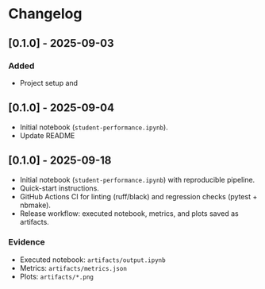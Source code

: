 # Changelog

## [0.1.0] - 2025-09-03
### Added
- Project setup and

## [0.1.0] - 2025-09-04
- Initial notebook (`student-performance.ipynb`).
- Update README
## [0.1.0] - 2025-09-18
- Initial notebook (`student-performance.ipynb`) with reproducible pipeline.
- Quick-start instructions.
- GitHub Actions CI for linting (ruff/black) and regression checks (pytest + nbmake).
- Release workflow: executed notebook, metrics, and plots saved as artifacts.

### Evidence
- Executed notebook: `artifacts/output.ipynb`
- Metrics: `artifacts/metrics.json`
- Plots: `artifacts/*.png`